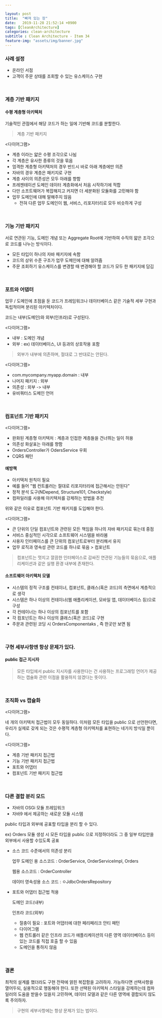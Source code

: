 ```yaml
---

layout: post
title:  "빠져 있는 장"
date:   2019-11-28 21:52:14 +0900
tags: [CleanArchitecture]
categories: clean-architecture
subtitle : Clean Architecture - Item 34
feature-img: "assets/img/banner.jpg"
---
```


### 사례 설정

- 온라인 서점
- 고객이 주문 상태를 조회할 수 있는 유스케이스 구현

<br>

### 계층 기반 패키지

#### 수평 계층형 아키텍처

기술적인 관점에서 해당 코드가 하는 일에 기반해 코드를 분할한다.

> 계층 기반 패키지

<다이어그램>

- 계층 이라는 얇은 수평 조각으로 나뉨
- 각 계층은 유사한 종류의 것을 묶음
- 엄격한 계층형 아키텍처의 경우 반드시 바로 아래 계층에만 의존
- 자바의 경우 계층은 패키지로 구현
- 계층 사이의 의존성은 모두 아래를 향함
- 프레젠테이션 도메인 데이터 계층화에서 처음 시작하기에 적합
- 다만 소프트웨어가 복잡해지고 커지면 더 세분화된 모듈화를 고민해야 함
- 업무 도메인에 대해 말해주지 않음
  - 전혀 다른 업무 도메인이 웹, 서비스, 리포지터리로 모두 비슷하게 구성

<br>

### 기능 기반 패키지

서로 연관된 기능, 도메인 개념 또는 Aggregate Root에 기반하여 수직의 얇은 조각으로 코드를 나누는 방식이다.

- 모든 타입이 하나의 자바 패키지에 속함
- 코드의 상위 수준 구조가 업무 도메인에 대해 알려줌
- 주문 조회하기 유스케이스를 변경할 때 변경해야 할 코드가 모두 한 패키지에 담김

<br>

### 포트와 어댑터

업무 / 도메인에 초점을 둔 코드가 프레임워크나 데이터베이스 같은 기술적 세부 구현과 독립적이며 분리된 아키텍처이다. 

코드는 내부(도메인)와 외부(인프라)로 구성된다.

<다이어그램>

- 내부 : 도메인 개념
- 외부 : ex) 데이터베이스, UI 등과의 상호작용 포함

> 외부가 내부에 의존하며, 절대로 그 반대로는 안된다.

<다이어그램>

- com.mycompany.myapp.domain : 내부
- 나머지 패키지 : 외부
- 의존성 : 외부 -> 내부
- 유비쿼터스 도메인 언어

<br>

### 컴포넌트 기반 패키지

<다이어그램>

- 완화된 계층형 아키텍처 : 계층과 인접한 계층들을 건너뛰는 일이 허용
- 의존성 화살표는 아래를 향함
- OrdersController가 OdersService 우회
- CQRS 패턴

#### 예방책

- 아키택처 원칙이 필요
- 예를 들어 "웹 컨트롤러는 절대로 리포지터리에 접근해서는 안된다"
- 정적 분석 도구(NDepend, Structure101, Checkstyle)
- 컴파일러를 사용해 아키텍처를 강제하는 방법을 추천

위와 같은 이유로 컴포넌트 기반 패키지를 도입해야 한다. 

<다이어그램>

- 큰 단위의 단일 컴포넌트와 관련된 모든 책임을 하나의 자바 패키지로 묶는데 중점
- 서비스 중심적인 시각으로 소프트웨어 시스템을 바라봄
- 사용자 인터페이스를 큰 단위의 컴포넌트로부터 분리해서 유지 
- 업무 로직과 영속성 관련 코드를 하나로 묶음 > 컴포넌트

> 컴포넌트는 멋지고 깔끔한 인터페이스로 감싸진 연관된 기능들의 묶음으로, 애플리케이션과 같은 실행 환경 내부에 존재한다.

#### 소프트웨어 아키텍처 모델

- 시스템의 정적 구조를 컨테이너, 컴포넌트, 클래스(혹은 코드)의 측면에서 계층적으로 생각
- 시스템은 하나 이상의 컨테이너(웹 애플리케이션, 모바일 앱, 데이터베이스 등)으로 구성
- 각 컨테이너는 하나 이상의 컴포넌트를 포함
- 각 컴포넌트는 하나 이상의 클래스(혹은 코드)로 구현
- 주문과 관련된 코딩 시 OrdersComponentaks , 즉 한곳만 보면 됨

<br>

### 구현 세부사항엔 항상 문제가 있다. 

#### public 접근 지시자

> 모든 타입에서 public 지시자를 사용한다는 건 사용하는 프로그래밍 언어가 제공하는 캡슐화 관련 이점을 활용하지 않겠다는 뜻이다. 

<br>

### 조직화 vs 캡슐화 

<다이어그램>

네 개의 아키텍처 접근법이 모두 동일하다. 이처럼 모든 타입을 public 으로 선언한다면, 우리가 실제로 갖게 되는 것은 수평적 계층형 아키텍처를 표현하는 네가지 방식일 뿐이다. 

<다이어그램>

- 계층 기반 패키지 접근법 
- 기능 기반 패키지 접근법
- 포트와 어댑터
- 컴포넌트 기반 패키지 접근법

<br>

### 다른 결합 분리 모드 

- 자바의 OSGi 모듈 프레임워크
- 자바9 에서 제공하는 새로운 모듈 시스템

public 타입과 외부에 공표할 타입을 분리 할 수 있다. 

ex) Orders 모듈 생성 시 모든 타입을 public 으로 지정하더라도 그 중 일부 타입만을 외부에서 사용할 수있도록 공표

- 소스 코드 수준에서의 의존성 분리 

  업무 도메인 용 소스코드 : OrderService, OrderServiceImpl, Orders

  웹용 소스코드 : OrderController

  데이터 영속성용 소스 코드 : ㅇJdbcOrdersRepository

- 포트와 어댑터 접근법 적용

  도메인 코드(내부)

  인프라 코드(외부)

  - 절충이 필요 : 포트와 어댑터에 대한 페리페리크 안티 패턴
  - 다이어그램
  - 웹 컨트롤러 같은 인프라 코드가 애플리케이션의 다른 영역 데이터베이스 등이 있는 코드를 직접 호출 할 수 있음
  - 도메인을 통하지 않음

<br>

### 결론

최적의 설계를 했더라도 구현 전략에 얽힌 복잡함을 고려하자. 가능하다면 선택사항을 열어두되, 실용적으로 행동해야 한다. 또한 선택된 아키텍처 스타일을 강제하는데 컴파일러의 도움을 받을수 있을지 고민하며, 데이터 모델과 같은 다른 영역에 결합되지 않도록 주의하자. 

> 구현의 세부사항에는 항상 문제가 있는 법이다.